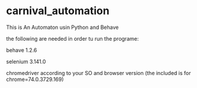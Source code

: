 # carnival_automation
This is An Automaton usin Python and Behave

the following are needed in order tu run the programe:

behave                1.2.6

selenium              3.141.0

chromedriver according to your SO and browser version (the included is for chrome=74.0.3729.169)
